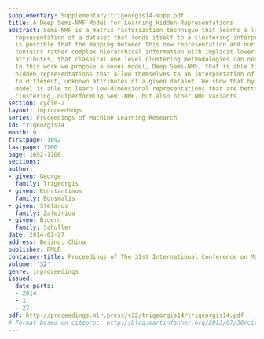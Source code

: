 ```yaml
---
supplementary: Supplementary:trigeorgis14-supp.pdf
title: A Deep Semi-NMF Model for Learning Hidden Representations
abstract: Semi-NMF is a matrix factorization technique that learns a low-dimensional
  representation of a dataset that lends itself to a clustering interpretation. It
  is possible that the mapping between this new representation and our original features
  contains rather complex hierarchical information with implicit lower-level hidden
  attributes, that classical one level clustering methodologies can not interpret.
  In this work we propose a novel model, Deep Semi-NMF, that is able to learn such
  hidden representations that allow themselves to an interpretation of clustering  according
  to different, unknown attributes of a given dataset. We show that by doing so, our
  model is able to learn low-dimensional representations that are better suited for
  clustering, outperforming Semi-NMF, but also other NMF variants.
section: cycle-2
layout: inproceedings
series: Proceedings of Machine Learning Research
id: trigeorgis14
month: 0
firstpage: 1692
lastpage: 1700
page: 1692-1700
sections: 
author:
- given: George
  family: Trigeorgis
- given: Konstantinos
  family: Bousmalis
- given: Stefanos
  family: Zafeiriou
- given: Bjoern
  family: Schuller
date: 2014-01-27
address: Bejing, China
publisher: PMLR
container-title: Proceedings of The 31st International Conference on Machine Learning
volume: '32'
genre: inproceedings
issued:
  date-parts:
  - 2014
  - 1
  - 27
pdf: http://proceedings.mlr.press/v32/trigeorgis14/trigeorgis14.pdf
# Format based on citeproc: http://blog.martinfenner.org/2013/07/30/citeproc-yaml-for-bibliographies/
---
```

